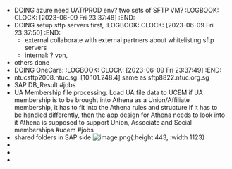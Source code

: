 - DOING azure need UAT/PROD env? two sets of SFTP VM?
  :LOGBOOK:
  CLOCK: [2023-06-09 Fri 23:37:48]
  :END:
- DOING setup sftp servers first,
  :LOGBOOK:
  CLOCK: [2023-06-09 Fri 23:37:50]
  :END:
	- external collaborate with external partners about whitelisting sftp servers
	- internal: ? vpn,
- others done
- DOING OneCare:
  :LOGBOOK:
  CLOCK: [2023-06-09 Fri 23:37:49]
  :END:
- ntucsftp2008.ntuc.sg: [10.101.248.4] same as sftp8822.ntuc.org.sg
- SAP DB_Result #jobs
- UA Membership file processing. Load UA file data to UCEM
  if UA membership is to be brought into Athena as a Union/Affiliate membership, it has to fit into the Athena rules and structure
  if it has to be handled differently, then the app design for Athena needs to look into it
  Athena is supposed to support Union, Associate and Social memberships #ucem #jobs
- shared folders in SAP side
  ![image.png](../assets/image_1697427897146_0.png){:height 443, :width 1123}
-
-
-